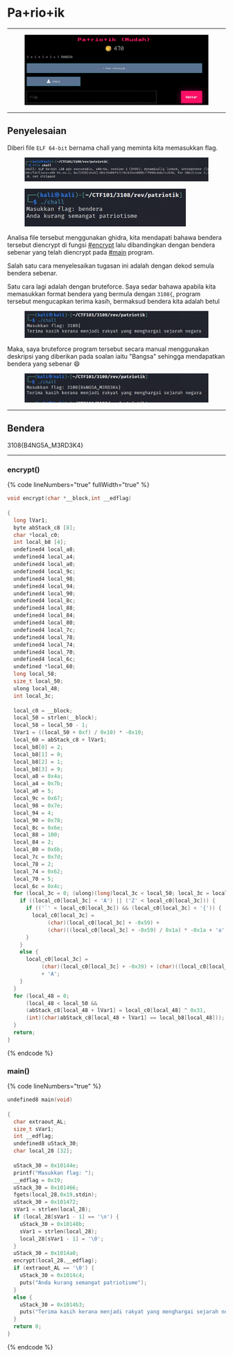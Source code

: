 # Pa+rio+ik

***

<figure><img src="../../../../.gitbook/assets/image (10) (1).png" alt=""><figcaption></figcaption></figure>

***

## Penyelesaian

Diberi file `ELF 64-bit` bernama chall yang meminta kita memasukkan flag.

<figure><img src="../../../../.gitbook/assets/image (1) (1) (1) (1) (1).png" alt=""><figcaption></figcaption></figure>

<figure><img src="../../../../.gitbook/assets/image (2) (1) (1).png" alt=""><figcaption></figcaption></figure>

Analisa file tersebut menggunakan ghidra, kita mendapati bahawa bendera tersebut diencrypt di fungsi [#encrypt](pa+rio+ik.md#encrypt "mention") lalu dibandingkan dengan bendera sebenar yang telah diencrypt pada [#main](pa+rio+ik.md#main "mention") program.

Salah satu cara menyelesaikan tugasan ini adalah dengan dekod semula bendera sebenar.

Satu cara lagi adalah dengan bruteforce. Saya sedar bahawa apabila kita memasukkan format bendera yang bermula dengan `3108{`, program tersebut mengucapkan terima kasih, bermaksud bendera kita adalah betul

<figure><img src="../../../../.gitbook/assets/image (3) (1) (1).png" alt=""><figcaption></figcaption></figure>

Maka, saya bruteforce program tersebut secara manual menggunakan deskripsi yang diberikan pada soalan iaitu "Bangsa" sehingga mendapatkan bendera yang sebenar 😄

<figure><img src="../../../../.gitbook/assets/image (4) (1) (1).png" alt=""><figcaption></figcaption></figure>

***

## Bendera

3108{B4NG5A\_M3RD3K4}

***

### encrypt()

{% code lineNumbers="true" fullWidth="true" %}
```c
void encrypt(char *__block,int __edflag)

{
  long lVar1;
  byte abStack_c8 [8];
  char *local_c0;
  int local_b8 [4];
  undefined4 local_a8;
  undefined4 local_a4;
  undefined4 local_a0;
  undefined4 local_9c;
  undefined4 local_98;
  undefined4 local_94;
  undefined4 local_90;
  undefined4 local_8c;
  undefined4 local_88;
  undefined4 local_84;
  undefined4 local_80;
  undefined4 local_7c;
  undefined4 local_78;
  undefined4 local_74;
  undefined4 local_70;
  undefined4 local_6c;
  undefined *local_60;
  long local_58;
  size_t local_50;
  ulong local_48;
  int local_3c;
  
  local_c0 = __block;
  local_50 = strlen(__block);
  local_58 = local_50 - 1;
  lVar1 = ((local_50 + 0xf) / 0x10) * -0x10;
  local_60 = abStack_c8 + lVar1;
  local_b8[0] = 2;
  local_b8[1] = 0;
  local_b8[2] = 1;
  local_b8[3] = 9;
  local_a8 = 0x4a;
  local_a4 = 0x7b;
  local_a0 = 5;
  local_9c = 0x67;
  local_98 = 0x7e;
  local_94 = 4;
  local_90 = 0x78;
  local_8c = 0x6e;
  local_88 = 100;
  local_84 = 2;
  local_80 = 0x6b;
  local_7c = 0x7d;
  local_78 = 2;
  local_74 = 0x62;
  local_70 = 5;
  local_6c = 0x4c;
  for (local_3c = 0; (ulong)(long)local_3c < local_50; local_3c = local_3c + 1) {
    if ((local_c0[local_3c] < 'A') || ('Z' < local_c0[local_3c])) {
      if (('`' < local_c0[local_3c]) && (local_c0[local_3c] < '{')) {
        local_c0[local_3c] =
             (char)(local_c0[local_3c] + -0x59) +
             (char)((local_c0[local_3c] + -0x59) / 0x1a) * -0x1a + 'a';
      }
    }
    else {
      local_c0[local_3c] =
           (char)(local_c0[local_3c] + -0x39) + (char)((local_c0[local_3c] + -0x39) / 0x1a) * -0x1a
           + 'A';
    }
  }
  for (local_48 = 0;
      (local_48 < local_50 &&
      (abStack_c8[local_48 + lVar1] = local_c0[local_48] ^ 0x31,
      (int)(char)abStack_c8[local_48 + lVar1] == local_b8[local_48])); local_48 = local_48 + 1) {
  }
  return;
}
```
{% endcode %}

### main()

{% code lineNumbers="true" %}
```c
undefined8 main(void)

{
  char extraout_AL;
  size_t sVar1;
  int __edflag;
  undefined8 uStack_30;
  char local_28 [32];
  
  uStack_30 = 0x10144e;
  printf("Masukkan flag: ");
  __edflag = 0x19;
  uStack_30 = 0x101466;
  fgets(local_28,0x19,stdin);
  uStack_30 = 0x101472;
  sVar1 = strlen(local_28);
  if (local_28[sVar1 - 1] == '\n') {
    uStack_30 = 0x10148b;
    sVar1 = strlen(local_28);
    local_28[sVar1 - 1] = '\0';
  }
  uStack_30 = 0x1014a0;
  encrypt(local_28,__edflag);
  if (extraout_AL == '\0') {
    uStack_30 = 0x1014c4;
    puts("Anda kurang semangat patriotisme");
  }
  else {
    uStack_30 = 0x1014b3;
    puts("Terima kasih kerana menjadi rakyat yang menghargai sejarah negara");
  }
  return 0;
}
```
{% endcode %}
